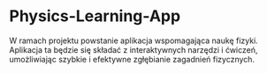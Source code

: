 # Physics-Learning-App
W ramach projektu powstanie aplikacja wspomagająca naukę fizyki. Aplikacja ta będzie się składać z interaktywnych narzędzi i ćwiczeń, umożliwiając szybkie i efektywne zgłębianie zagadnień fizycznych.
